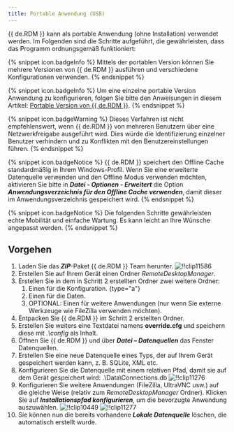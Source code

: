 ```yaml
---
title: Portable Anwendung (USB)
---
```

{{ de.RDM }} kann als portable Anwendung (ohne Installation) verwendet werden. Im Folgenden sind die Schritte aufgeführt, die gewährleisten, dass das Programm ordnungsgemäß funktioniert:

{% snippet icon.badgeInfo %}
Mittels der portablen Version können Sie mehrere Versionen von {{ de.RDM }} ausführen und verschiedene Konfigurationen verwenden.
{% endsnippet %}

{% snippet icon.badgeInfo %}
Um eine einzelne portable Version Anwendung zu konfigurieren, folgen Sie bitte den Anweisungen in diesem Artikel:  [Portable Version von {{ de.RDM }}](/de/kb/remote-desktop-manager/how-to-articles/portable-rdm-installation/).
{% endsnippet %}

{% snippet icon.badgeWarning %}
Dieses Verfahren ist nicht empfehlenswert, wenn {{ de.RDM }} von mehreren Benutzern über eine Netzwerkfreigabe ausgeführt wird. Dies würde die Identifizierung einzelner Benutzer verhindern und zu Konflikten mit den Benutzereinstellungen führen.
{% endsnippet %}

{% snippet icon.badgeNotice %}
{{ de.RDM }} speichert den Offline Cache standardmäßig in Ihrem Windows-Profil. Wenn Sie eine erweiterte Datenquelle verwenden und den Offline Modus verwenden möchten, aktivieren Sie bitte in ***Datei - Optionen - Erweitert*** die Option ***Anwendungsverzeichnis für den Offline Cache verwenden***, damit dieser im Anwendungsverzeichnis gespeichert wird.
{% endsnippet %}

{% snippet icon.badgeNotice %}
Die folgenden Schritte gewährleisten echte Mobilität und einfache Wartung. Es kann leicht an Ihre Wünsche angepasst werden.
{% endsnippet %}

## Vorgehen

1. Laden Sie das ***ZIP***-Paket {{ de.RDM }} Team herunter.
![!!clip11586](https://cdnweb.devolutions.net/docs/de/rdm/windows/clip11586.png)
1. Erstellen Sie auf Ihrem Gerät einen Ordner *RemoteDesktopManager*.
1. Erstellen Sie in dem in Schritt 2 erstellten Ordner zwei weitere Ordner:
    1. Einen für die Konfiguration.
{type="a"}
    1. Einen für die Daten.
    1. OPTIONAL: Einen für weitere Anwendungen (nur wenn Sie externe Werkzeuge wie FileZilla verwenden möchten).
1. Entpacken Sie {{ de.RDM }} im Schritt 2 erstellten Ordner.
1. Erstellen Sie weiters eine Textdatei namens **override.cfg** und speichern diese mit *.\config* als Inhalt.
1. Öffnen Sie {{ de.RDM }} und über ***Datei – Datenquellen*** das Fenster Datenquellen.
1. Erstellen Sie eine neue Datenquelle eines Typs, der auf Ihrem Gerät gespeichert werden kann, z. B. SQLite, XML etc.
1. Konfigurieren Sie die Datenquelle mit einem relativen Pfad, damit sie auf dem Gerät gespeichert wird: .\Data\Connections.db
![!!clip11276](https://cdnweb.devolutions.net/docs/de/rdm/windows/clip11276.png)
1. Konfigurieren Sie weitere Anwendungen (FileZilla, UltraVNC usw.) auf die gleiche Weise (relativ zum *RemoteDesktopManager* Ordner). Klicken Sie auf ***Installationspfad konfigurieren***, um die bevorzugte Anwendung auszuwählen.
![!!clip10449](https://cdnweb.devolutions.net/docs/de/rdm/windows/clip10449.png)
![!!clip11277](https://cdnweb.devolutions.net/docs/de/rdm/windows/clip11277.png)
1. Sie können nun die bereits vorhandene ***Lokale Datenquelle*** löschen, die automatisch erstellt wurde.
